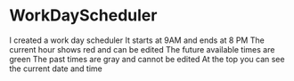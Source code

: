 # WorkDayScheduler
I created a work day scheduler 
It starts at 9AM and ends at 8 PM
The current hour shows red and can be edited
The future available times are green
The past times are gray and cannot be edited
At the top you can see the current date and time